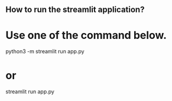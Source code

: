 ## How to run the streamlit application?
# Use one of the command below.

python3 -m streamlit run app.py
# or
streamlit run app.py
